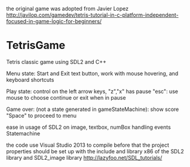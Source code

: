 the original game was adopted from Javier Lopez
http://javilop.com/gamedev/tetris-tutorial-in-c-platform-independent-focused-in-game-logic-for-beginners/

# TetrisGame
Tetris classic game using SDL2 and C++

Menu state:
  Start and Exit text button, work with mouse hovering, and keyboard shortcuts 

Play state:
  control on the left arrow keys, "z","x"
  has pause "esc":
    use mouse to choose continue or exit when in pause

Game over: (not a state generated in gameStateMachine):
  show score
  "Space" to proceed to menu

 
  ease in usage of SDL2 on image, textbox, numBox
  handling events 
  Statemachine
  
  the code use Visual Studio 2013 to compile
  before that the project properties should be set up with the include and library x86 of the SDL2 library and SDL2_image library
  http://lazyfoo.net/SDL_tutorials/
